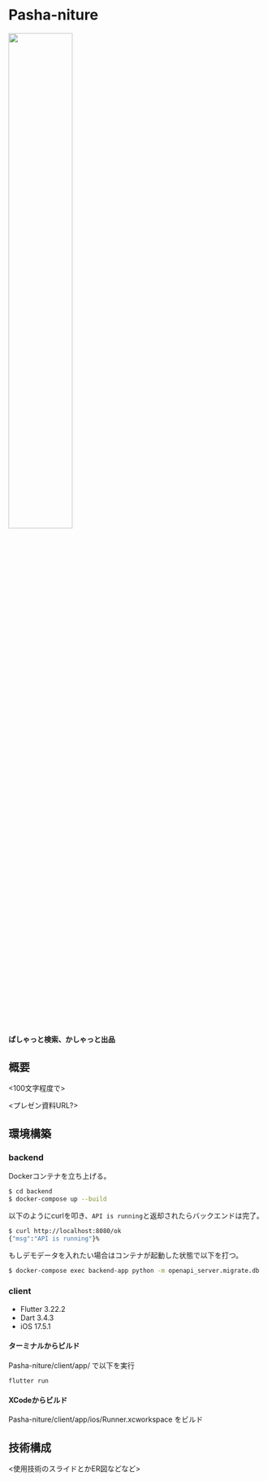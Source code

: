 # Pasha-niture

<img src=https://github.com/naka-c1024/Pasha-niture/blob/main/client/app/assets/images/logo.png/ width=50%>

#### ぱしゃっと検索、かしゃっと出品

## 概要

<100文字程度で>

<プレゼン資料URL?>

## 環境構築

### backend

Dockerコンテナを立ち上げる。

```bash
$ cd backend 
$ docker-compose up --build
```

以下のようにcurlを叩き、`API is running`と返却されたらバックエンドは完了。

```bash
$ curl http://localhost:8080/ok
{"msg":"API is running"}%
```

もしデモデータを入れたい場合はコンテナが起動した状態で以下を打つ。

```bash
$ docker-compose exec backend-app python -m openapi_server.migrate.db
```

### client

- Flutter 3.22.2
- Dart 3.4.3
- iOS 17.5.1

#### ターミナルからビルド
Pasha-niture/client/app/ で以下を実行　
```
flutter run
```
#### XCodeからビルド
Pasha-niture/client/app/ios/Runner.xcworkspace をビルド

## 技術構成

<使用技術のスライドとかER図などなど>
